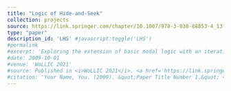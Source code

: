 ```yaml
---
title: "Logic of Hide-and-Seek"
collection: projects
source: https://link.springer.com/chapter/10.1007/978-3-030-88853-4_13
type: "paper"
description_id: 'LHS' #javascript:toggle('LHS')
#permalink
#excerpt: 'Exploring the extension of basic modal logic with an iterative substitution operator. '
#date: 2009-10-01
#venue: 'WoLLIC 2021'
#source: Published in <i>WoLLIC 2021</i>. <a href='https://link.springer.com/chapter/10.1007/978-3-030-88853-4_13'>Download paper here</a>
#citation: 'Your Name, You. (2009). &quot;Paper Title Number 1.&quot; <i>Journal 1</i>. 1(1).'
---
```

<div class="box" id="abstract-ITCS23" style="border-style:solid; border-width:1px;
display: none; padding-left:4px; padding-right:4px; padding-top:1px;
padding-bottom:1px; background-color:#F0F0F0">
<h2><span style="font-weight:
400">
Most recent works on cryptographic obfuscation focus on the high-end regime of
obfuscating general circuits while guaranteeing computational indistinguishability between functionally equivalent circuits. Motivated by the goals of simplicity and efficiency, we initiate
a systematic study of "low-end" obfuscation, focusing on simpler representation models and
information-theoretic notions of security. We obtain the following results.
<ul>
<li><i>Positive results via "white-box" learning.</i> We present a general technique for obtaining perfect indistinguishability obfuscation from exact learning algorithms that are given
restricted access to the representation of the input function. We demonstrate the usefulness
of this approach by obtaining simple obfuscation for decision trees and multilinear read-k
arithmetic formulas.
</li><li><i> Negative results via PAC learning.</i> A proper obfuscation scheme obfuscates programs
from a class C by programs from the same class. Assuming the existence of one-way functions, we show that there is no proper indistinguishability obfuscation scheme for k-CNF
formulas for any constant k >= 3; in fact, even obfuscating 3-CNF by k-CNF is impossible.
This result applies even to computationally secure obfuscation, and makes an unexpected
use of PAC learning in the context of negative results for obfuscation.
</li><li><i>Separations.</i> We study the relations between different information-theoretic notions of indistinguishability obfuscation, giving cryptographic evidence for separations between them.
</li></ul>
</span>
</h2> </div> 
<!--
<div class="box" id='LHS' style="display:none"> 
    <p>We discuss a simple logic to describe the hide-and-seek game, and showed that adding an equality constant to describe the winning condition of the seeker makes our logic undecidable.</p><p>Collaborated with <a href='https://people.ucas.ac.cn/~lidazhu?language=en'>Prof. Dazhu Li</a>, <a href='http://www.fenrong.net/'>Prof. Fenrong Liu</a> and <a href='https://www.isichennai.res.in/~sujata/'>Prof. Sujata Ghosh</a>. </p>
</div> -->
